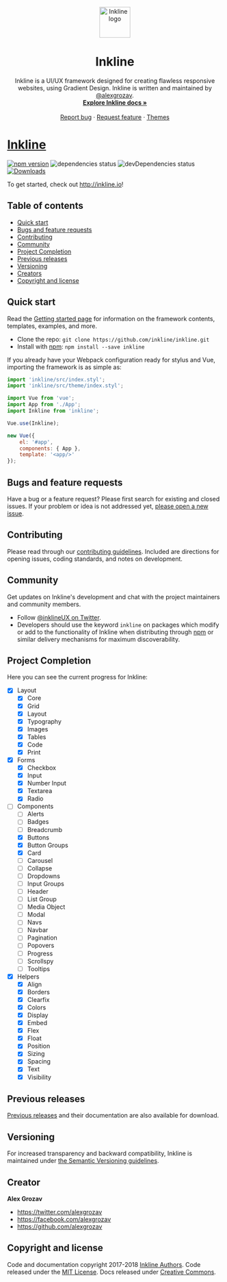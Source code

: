<p align="center">
  <a href="http://inkline.io/">
    <img src="http://inkline.io/" alt="Inkline logo" width=72 height=72>
  </a>

  <h1 align="center">Inkline</h1>

  <p align="center">
    Inkline is a UI/UX framework designed for creating flawless responsive websites, using Gradient Design. Inkline is 
    written and maintained by <a href="https://twitter.com/alexgrozav">@alexgrozav</a>.
    <br>
    <a href="http://inkline.io/"><strong>Explore Inkline docs »</strong></a>
    <br>
    <br>
    <a href="https://github.com/twbs/bootstrap/issues/new?template=bug.md">Report bug</a>
    ·
    <a href="https://github.com/inkline/inkline/issues/new?template=feature.md&labels=feature">Request feature</a>
    ·
    <a href="http://inkline.io/themes">Themes</a>
  </p>
</p>

# [Inkline](http://inkline.io)
[![npm version](https://img.shields.io/npm/v/inkline.svg)](https://www.npmjs.com/package/inkline)
![dependencies status](https://img.shields.io/david/inkline/inkline.svg?style=popout)
![devDependencies status](https://img.shields.io/david/dev/inkline/inkline.svg?style=popout)
[![Downloads](https://img.shields.io/npm/dm/inkline.svg)](https://www.npmjs.com/package/inkline)
<!--[![Coveralls](https://img.shields.io/coveralls/inkline/inkline.svg)](https://coveralls.io/github/inkline/inkline````````````)-->

<!--Inkline is a UI/UX framework designed for creating flawless responsive websites, using Gradient Design. Inkline is 
written and maintained by [@alexgrozav](https://twitter.com/alexgrozav). -->

To get started, check out <http://inkline.io>!

## Table of contents

- [Quick start](#quick-start)
- [Bugs and feature requests](#bugs-and-feature-requests)
- [Contributing](#contributing)
- [Community](#community)
- [Project Completion](#project-completion)
- [Previous releases](#previous-releases)
- [Versioning](#versioning)
- [Creators](#creators)
- [Copyright and license](#copyright-and-license)

## Quick start

Read the [Getting started page](https://inkline.io/docs/getting-started/) for information on the framework contents, templates, examples, and more.

- Clone the repo: `git clone https://github.com/inkline/inkline.git`
- Install with [npm](https://www.npmjs.com): `npm install --save inkline`

If you already have your Webpack configuration ready for stylus and Vue, importing the framework is as simple as:

~~~js
import 'inkline/src/index.styl';
import 'inkline/src/theme/index.styl';

import Vue from 'vue';
import App from './App';
import Inkline from 'inkline';

Vue.use(Inkline);

new Vue({
    el: '#app',
    components: { App },
    template: '<app/>'
});

~~~

## Bugs and feature requests

Have a bug or a feature request? Please first search for existing and closed issues. 
If your problem or idea is not addressed yet, [please open a new issue](https://github.com/inkline/inkline/issues/new).

## Contributing

Please read through our [contributing guidelines](https://github.com/inkline/inkline/blob/master/.github/contributing.md). 
Included are directions for opening issues, coding standards, and notes on development.

## Community

Get updates on Inkline's development and chat with the project maintainers and community members.
- Follow [@inklineUX on Twitter](https://twitter.com/inklineUX).
- Developers should use the keyword `inkline` on packages which modify or add to the functionality of Inkline when distributing through [npm](https://www.npmjs.com/browse/keyword/inkline) or similar delivery mechanisms for maximum discoverability.


## Project Completion

Here you can see the current progress for Inkline:

- [x] Layout
    - [x] Core
    - [x] Grid
    - [x] Layout
    - [x] Typography
    - [x] Images
    - [x] Tables
    - [x] Code
    - [x] Print
- [x] Forms
    - [x] Checkbox
    - [x] Input
    - [x] Number Input
    - [x] Textarea
    - [x] Radio
- [ ] Components
    - [ ] Alerts
    - [ ] Badges
    - [ ] Breadcrumb
    - [x] Buttons
    - [x] Button Groups
    - [x] Card
    - [ ] Carousel
    - [ ] Collapse
    - [ ] Dropdowns
    - [ ] Input Groups
    - [ ] Header
    - [ ] List Group
    - [ ] Media Object
    - [ ] Modal
    - [ ] Navs
    - [ ] Navbar
    - [ ] Pagination
    - [ ] Popovers
    - [ ] Progress
    - [ ] Scrollspy
    - [ ] Tooltips
- [x] Helpers
    - [x] Align
    - [x] Borders
    - [x] Clearfix
    - [x] Colors
    - [x] Display
    - [x] Embed
    - [x] Flex
    - [x] Float
    - [x] Position
    - [x] Sizing
    - [x] Spacing
    - [x] Text
    - [x] Visibility
    
## Previous releases

[Previous releases](https://github.com/inkline/inkline/releases) and their documentation are also available for download.


## Versioning

For increased transparency and backward compatibility, 
Inkline is maintained under [the Semantic Versioning guidelines](https://semver.org/). 

## Creator

**Alex Grozav**

- <https://twitter.com/alexgrozav>
- <https://facebook.com/alexgrozav>
- <https://github.com/alexgrozav>

## Copyright and license
Code and documentation copyright 2017-2018 [Inkline Authors](https://github.com/inkline/inkline/graphs/contributors).
Code released under the [MIT License](https://github.com/inkline/inkline/blob/master/LICENSE). 
Docs released under [Creative Commons](https://github.com/inkline/inkline.io/blob/master/docs/LICENSE).